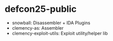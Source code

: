 # defcon25-public

* snowball: Disassembler + IDA Plugins
* clemency-as: Assembler
* clemency-exploit-utils: Exploit utility/helper lib
